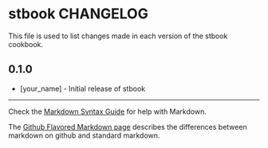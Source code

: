 # stbook CHANGELOG

This file is used to list changes made in each version of the stbook cookbook.

## 0.1.0
- [your_name] - Initial release of stbook

- - -
Check the [Markdown Syntax Guide](http://daringfireball.net/projects/markdown/syntax) for help with Markdown.

The [Github Flavored Markdown page](http://github.github.com/github-flavored-markdown/) describes the differences between markdown on github and standard markdown.
